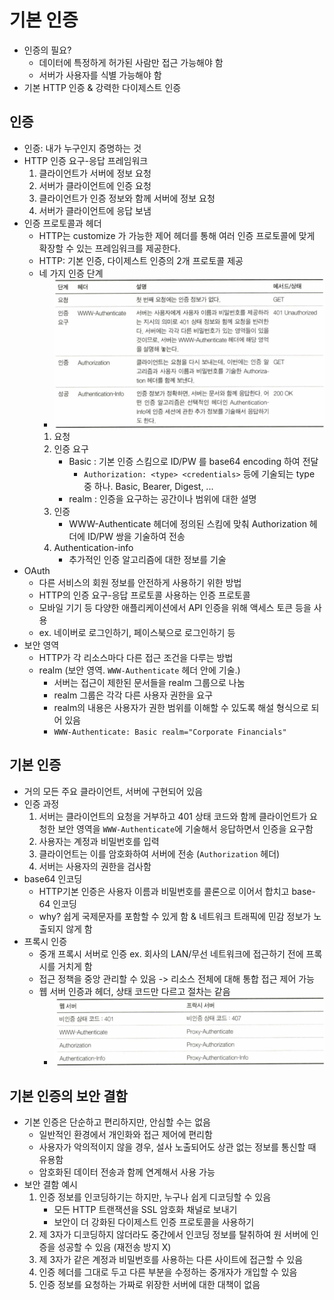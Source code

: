# 기본 인증
- 인증의 필요?
    * 데이터에 특정하게 허가된 사람만 접근 가능해야 함
    * 서버가 사용자를 식별 가능해야 함
- 기본 HTTP 인증 & 강력한 다이제스트 인증


## 인증
- 인증: 내가 누구인지 증명하는 것
- HTTP 인증 요구-응답 프레임워크
    1. 클라이언트가 서버에 정보 요청
    2. 서버가 클라이언트에 인증 요청
    3. 클라이언트가 인증 정보와 함께 서버에 정보 요청
    4. 서버가 클라이언트에 응답 보냄
- 인증 프로토콜과 헤더
    * HTTP는 customize 가 가능한 제어 헤더를 통해 여러 인증 프로토콜에 맞게 확장할 수 있는 프레임워크를 제공한다.
    * HTTP: 기본 인증, 다이제스트 인증의 2개 프로토콜 제공
    * 네 가지 인증 단계
        + ![네 가지 인증 단계](../images/HTTP09_01.png)
        1. 요청
        2. 인증 요구
            + Basic : 기본 인증 스킴으로 ID/PW 를 base64 encoding 하여 전달
                + `Authorization: <type> <credentials>` 등에 기술되는 type 중 하나. Basic, Bearer, Digest, ...
            + realm : 인증을 요구하는 공간이나 범위에 대한 설명
        3. 인증
            + WWW-Authenticate 헤더에 정의된 스킴에 맞춰 Authorization 헤더에 ID/PW 쌍을 기술하여 전송
        4. Authentication-info
            + 추가적인 인증 알고리즘에 대한 정보를 기술
- OAuth
    * 다른 서비스의 회원 정보를 안전하게 사용하기 위한 방법
    * HTTP의 인증 요구-응답 프로토콜 사용하는 인증 프로토콜
    * 모바일 기기 등 다양한 애플리케이션에서 API 인증을 위해 액세스 토큰 등을 사용
    * ex. 네이버로 로그인하기, 페이스북으로 로그인하기 등
- 보안 영역
    * HTTP가 각 리소스마다 다른 접근 조건을 다루는 방법
    * realm (보안 영역. `WWW-Authenticate` 헤더 안에 기술.)
        + 서버는 접근이 제한된 문서들을 realm 그룹으로 나눔
        + realm 그룹은 각각 다른 사용자 권한을 요구
        + realm의 내용은 사용자가 권한 범위를 이해할 수 있도록 해설 형식으로 되어 있음
        + `WWW-Authenticate: Basic realm="Corporate Financials"`


## 기본 인증
- 거의 모든 주요 클라이언트, 서버에 구현되어 있음
- 인증 과정
    1. 서버는 클라이언트의 요청을 거부하고 401 상태 코드와 함께 클라이언트가 요청한 보안 영역을 `WWW-Authenticate`에 기술해서 응답하면서 인증을 요구함
    2. 사용자는 계정과 비밀번호를 입력
    3. 클라이언트는 이를 암호화하여 서버에 전송 (`Authorization` 헤더)
    4. 서버는 사용자의 권한을 검사함
- base64 인코딩
    * HTTP기본 인증은 사용자 이름과 비밀번호를 콜론으로 이어서 합치고 base-64 인코딩
    * why? 쉽게 국제문자를 포함할 수 있게 함 & 네트워크 트래픽에 민감 정보가 노출되지 않게 함
- 프록시 인증
    * 중개 프록시 서버로 인증 ex. 회사의 LAN/무선 네트워크에 접근하기 전에 프록시를 거치게 함
    * 접근 정책을 중앙 관리할 수 있음 -> 리소스 전체에 대해 통합 접근 제어 가능
    * 웹 서버 인증과 헤더, 상태 코드만 다르고 절차는 같음
        + ![웹 서버 인증 vs 프록시 인증](../images/HTTP09_02.png)


## 기본 인증의 보안 결함
- 기본 인증은 단순하고 편리하지만, 안심할 수는 없음
    * 일반적인 환경에서 개인화와 접근 제어에 편리함
    * 사용자가 악의적이지 않을 경우, 설사 노출되어도 상관 없는 정보를 통신할 때 유용함
    * 암호화된 데이터 전송과 함께 연계해서 사용 가능
- 보안 결함 예시
    1. 인증 정보를 인코딩하기는 하지만, 누구나 쉽게 디코딩할 수 있음
        + 모든 HTTP 트랜잭션을 SSL 암호화 채널로 보내기
        + 보안이 더 강화된 다이제스트 인증 프로토콜을 사용하기 
    2. 제 3자가 디코딩하지 않더라도 중간에서 인코딩 정보를 탈취하여 원 서버에 인증을 성공할 수 있음 (재전송 방지 X)
    3. 제 3자가 같은 계정과 비밀번호를 사용하는 다른 사이트에 접근할 수 있음
    4. 인증 헤더를 그대로 두고 다른 부분을 수정하는 중개자가 개입할 수 있음
    5. 인증 정보를 요청하는 가짜로 위장한 서버에 대한 대책이 없음